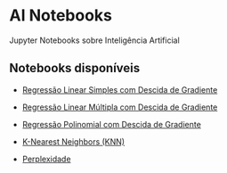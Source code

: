 AI Notebooks
============

Jupyter Notebooks sobre Inteligência Artificial

## Notebooks disponíveis

- [Regressão Linear Simples com Descida de Gradiente](https://nbviewer.jupyter.org/github/yurimalheiros/ai-notebooks/blob/master/ml/gdlinearregression.ipynb)

- [Regressão Linear Múltipla com Descida de Gradiente](https://nbviewer.jupyter.org/github/yurimalheiros/ai-notebooks/blob/master/ml/gdmultiplelinearregression.ipynb)

- [Regressão Polinomial com Descida de Gradiente](https://nbviewer.jupyter.org/github/yurimalheiros/ai-notebooks/blob/master/ml/gdpolynomialregression.ipynb)

- [K-Nearest Neighbors (KNN)](https://nbviewer.jupyter.org/github/yurimalheiros/ai-notebooks/blob/master/ml/knn.ipynb)

- [Perplexidade](https://nbviewer.jupyter.org/github/yurimalheiros/ai-notebooks/blob/master/nlp/perplexity.ipynb)
